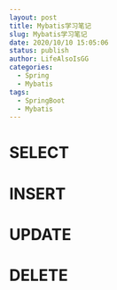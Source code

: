 ```yaml
---
layout: post
title: Mybatis学习笔记
slug: Mybatis学习笔记
date: 2020/10/10 15:05:06
status: publish
author: LifeAlsoIsGG
categories: 
  - Spring
  - Mybatis
tags: 
  - SpringBoot
  - Mybatis
---
```






# SELECT







# INSERT



# UPDATE



# DELETE



